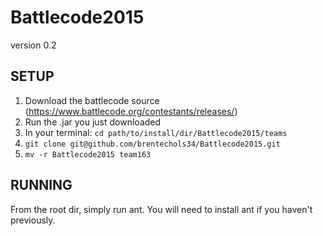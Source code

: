 Battlecode2015
==============

version 0.2

SETUP
------------

1. Download the battlecode source (https://www.battlecode.org/contestants/releases/)
2. Run the .jar you just downloaded
3. In your terminal: `cd path/to/install/dir/Battlecode2015/teams`
4. `git clone git@github.com/brentechols34/Battlecode2015.git`
5. `mv -r Battlecode2015 team163`

RUNNING
-------------
From the root dir, simply run ant. You will need to install ant if you haven't previously.
